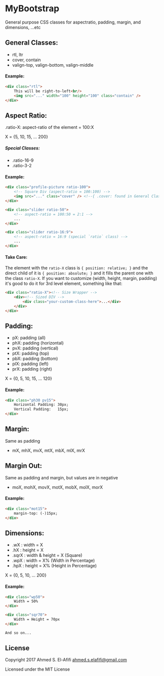 # MyBootstrap
General purpose CSS classes for aspectratio, padding, margin, and dimensions, ...etc

## General Classes:
* rtl, ltr
* cover, contain
* valign-top, valign-bottom, valign-middle

#### Example:
```html
<div class="rtl">
    This will be right-to-left<br/>
    <img src="..." width="100" height="100" class="contain" />
</div>
```

## Aspect Ratio:

.ratio-X: aspect-ratio of the element = 100:X

X = {5, 10, 15, ... 200}

##### Special Classes:

* .ratio-16-9
* .ratio-3-2

#### Example:

```html
<div class="profile-picture ratio-100">
    <!-- Square Div (aspect-ratio = 100:100) -->
    <img src="..." class="cover" /> <!--{ .cover: found in General Classes section }-->
</div>
```

```html
<div class="slider ratio-50">
    <!-- aspect-ratio = 100:50 = 2:1 -->
    ...
</div>
```

```html
<div class="slider ratio-16:9">
    <!-- aspect-ratio = 16:9 (special `ratio` class) -->
    ...
</div>
```

#### Take Care:

The element with the `ratio-X` class is `{ position: relative; }` and the direct child of it is `{ position: absolute; }` and it fills the parent one with the class `ratio-X`. If you want to customize (width, height, margin, padding) it's good to do it for 3rd level element, something like that:

```html
<div class="ratio-X"><!-- Size Wrapper -->
    <div><!-- Sized DIV -->
        <div class="your-custom-class-here">...</div>
    </div>
</div>
```

## Padding:

* pX: padding (all)
* phX: padding (horizontal)
* pvX: padding (vertical)
* ptX: padding (top)
* pbX: padding (bottom)
* plX: padding (left)
* prX: padding (right)

X = {0, 5, 10, 15, ... 120}

#### Example:
```html
<div class="ph30 pv15">
    Horizontal Padding: 30px;
    Vertical Padding:   15px;
</div>
```

## Margin:

Same as padding

* mX, mhX, mvX, mtX, mbX, mlX, mrX

## Margin Out:

Same as padding and margin, but values are in negative

* moX, mohX, movX, motX, mobX, molX, morX

#### Example:
```html
<div class="mot15">
    margin-top: (-)15px;
</div>
```

## Dimensions:

* .wX   : width = X
* .hX   : height = X
* .sqrX : width & height = X (Square)
* .wpX  : width = X% (Width in Percentage)
* .hpX  : height = X% (Height in Percentage)

X = {0, 5, 10, ... 200}

#### Example:

```html
<div class="wp50">
    Width = 50%
</div>

<div class="sqr70">
    Width = Height = 70px
</div>

And so on...
```

## License

Copyright 2017 Ahmed S. El-Afifi <ahmed.s.elafifi@gmail.com>

Licensed under the MIT License
